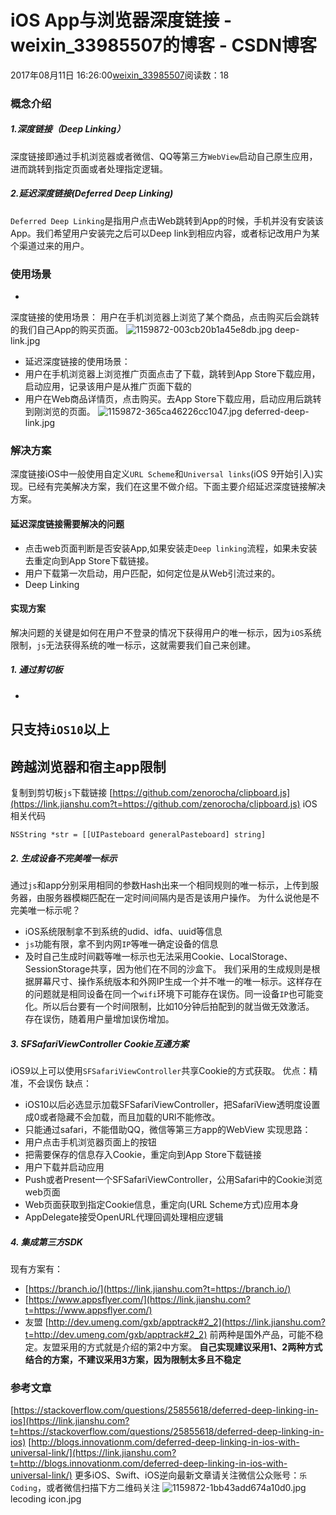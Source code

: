 # iOS App与浏览器深度链接 - weixin_33985507的博客 - CSDN博客
2017年08月11日 16:26:00[weixin_33985507](https://me.csdn.net/weixin_33985507)阅读数：18
### 概念介绍
##### 1.深度链接（Deep Linking）
深度链接即通过手机浏览器或者微信、QQ等第三方`WebView`启动自己原生应用，进而跳转到指定页面或者处理指定逻辑。
##### 2.延迟深度链接(Deferred Deep Linking)
`Deferred Deep Linking`是指用户点击Web跳转到App的时候，手机并没有安装该App。我们希望用户安装完之后可以Deep link到相应内容，或者标记改用户为某个渠道过来的用户。
### 使用场景
- 
深度链接的使用场景：
用户在手机浏览器上浏览了某个商品，点击购买后会跳转的我们自己App的购买页面。
![1159872-003cb20b1a45e8db.jpg](https://upload-images.jianshu.io/upload_images/1159872-003cb20b1a45e8db.jpg)
deep-link.jpg
- 延迟深度链接的使用场景：
- 用户在手机浏览器上浏览推广页面点击了下载，跳转到App Store下载应用，启动应用，记录该用户是从推广页面下载的
- 用户在Web商品详情页，点击购买。去App Store下载应用，启动应用后跳转到刚浏览的页面。
![1159872-365ca46226cc1047.jpg](https://upload-images.jianshu.io/upload_images/1159872-365ca46226cc1047.jpg)
deferred-deep-link.jpg
### 解决方案
深度链接iOS中一般使用自定义`URL Scheme`和`Universal links`(iOS 9开始引入)实现。已经有完美解决方案，我们在这里不做介绍。下面主要介绍延迟深度链接解决方案。
#### 延迟深度链接需要解决的问题
- 点击web页面判断是否安装App,如果安装走`Deep linking`流程，如果未安装去重定向到App Store下载链接。
- 用户下载第一次启动，用户匹配，如何定位是从Web引流过来的。
- Deep Linking
#### 实现方案
解决问题的关键是如何在用户不登录的情况下获得用户的唯一标示，因为`iOS`系统限制，`js`无法获得系统的唯一标示，这就需要我们自己来创建。
##### 1. 通过剪切板
- 
只支持`iOS10`以上
- 
跨越浏览器和宿主app限制
- 
复制到剪切板`js`下载链接 [https://github.com/zenorocha/clipboard.js](https://link.jianshu.com?t=https://github.com/zenorocha/clipboard.js)
iOS相关代码
```
NSString *str = [[UIPasteboard generalPasteboard] string]
```
##### 2. 生成设备不完美唯一标示
通过`js`和app分别采用相同的参数Hash出来一个相同规则的唯一标示，上传到服务器，由服务器模糊匹配在一定时间间隔内是否是该用户操作。
为什么说他是不完美唯一标示呢？
- iOS系统限制拿不到系统的udid、idfa、uuid等信息
- `js`功能有限，拿不到内网`IP`等唯一确定设备的信息
- 及时自己生成时间戳等唯一标示也无法采用Cookie、LocalStorage、SessionStorage共享，因为他们在不同的沙盒下。
我们采用的生成规则是根据屏幕尺寸、操作系统版本和外网IP生成一个并不唯一的唯一标示。这样存在的问题就是相同设备在同一个`wifi`环境下可能存在误伤。同一设备`IP`也可能变化。所以后台要有一个时间限制，比如10分钟后拍配到的就当做无效激活。
存在误伤，随着用户量增加误伤增加。
##### 3. SFSafariViewController Cookie互通方案
iOS9以上可以使用`SFSafariViewController`共享Cookie的方式获取。
优点：精准，不会误伤
缺点：
- iOS10以后必选显示加载SFSafariViewController，把SafariView透明度设置成0或者隐藏不会加载，而且加载的URl不能修改。
- 只能通过safari，不能借助QQ，微信等第三方app的WebView
实现思路：
- 用户点击手机浏览器页面上的按钮
- 把需要保存的信息存入Cookie，重定向到App Store下载链接
- 用户下载并启动应用
- Push或者Present一个SFSafariViewController，公用Safari中的Cookie浏览web页面
- Web页面获取到指定Cookie信息，重定向(URL Scheme方式)应用本身
- AppDelegate接受OpenURL代理回调处理相应逻辑
##### 4. 集成第三方SDK
现有方案有：
- [https://branch.io/](https://link.jianshu.com?t=https://branch.io/)
- [https://www.appsflyer.com/](https://link.jianshu.com?t=https://www.appsflyer.com/)
- 友盟 [http://dev.umeng.com/gxb/apptrack#2_2](https://link.jianshu.com?t=http://dev.umeng.com/gxb/apptrack#2_2)
前两种是国外产品，可能不稳定。友盟采用的方式就是介绍的第2中方案。
**自己实现建议采用1、2两种方式结合的方案，不建议采用3方案，因为限制太多且不稳定**
### 参考文章
[https://stackoverflow.com/questions/25855618/deferred-deep-linking-in-ios](https://link.jianshu.com?t=https://stackoverflow.com/questions/25855618/deferred-deep-linking-in-ios)
[http://blogs.innovationm.com/deferred-deep-linking-in-ios-with-universal-link/](https://link.jianshu.com?t=http://blogs.innovationm.com/deferred-deep-linking-in-ios-with-universal-link/)
更多iOS、Swift、iOS逆向最新文章请关注微信公众账号：`乐Coding`，或者微信扫描下方二维码关注
![1159872-1bb43add674a10d0.jpg](https://upload-images.jianshu.io/upload_images/1159872-1bb43add674a10d0.jpg)
lecoding
icon.jpg
